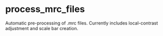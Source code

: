 # process_mrc_files
Automatic pre-processing of .mrc files. Currently includes local-contrast adjustment and scale bar creation.
